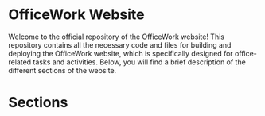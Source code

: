 # OfficeWork Website
Welcome to the official repository of the OfficeWork website! This repository contains all the necessary code and files for building and deploying the OfficeWork website, which is specifically designed for office-related tasks and activities. Below, you will find a brief description of the different sections of the website.

# Sections
